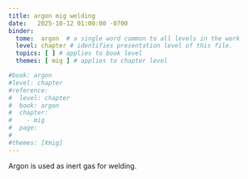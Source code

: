 ```yaml
---
title: argon mig welding
date:   2025-10-12 01:00:00 -0700
binder:
  tome:  argon  # a single word common to all levels in the work 
  level: chapter # identifies presentation level of this file.
  topics: [ ] # applies to book level
  themes: [ mig ] # applies to chapter level

#book: argon
#level: chapter
#reference:
#  level: chapter
#  book: argon
#  chapter:
#    - mig
#  page:
#
#themes: [Xmig]
---
```


Argon is used as inert gas for welding.
